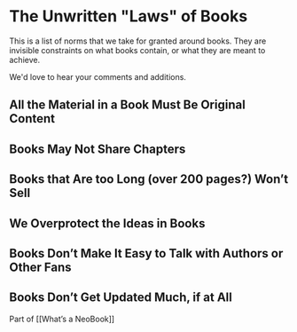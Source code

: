 # The Unwritten "Laws" of Books

This is a list of norms that we take for granted around books. They are invisible constraints on what books contain, or what they are meant to achieve. 

We'd love to hear your comments and additions. 

## All the Material in a Book Must Be Original Content 
## Books May Not Share Chapters  
## Books that Are too Long (over 200 pages?) Won’t Sell 
## We Overprotect the Ideas in Books 
## Books Don’t Make It Easy to Talk with Authors or Other Fans 
## Books Don’t Get Updated Much, if at All

Part of [[What’s a NeoBook]] 